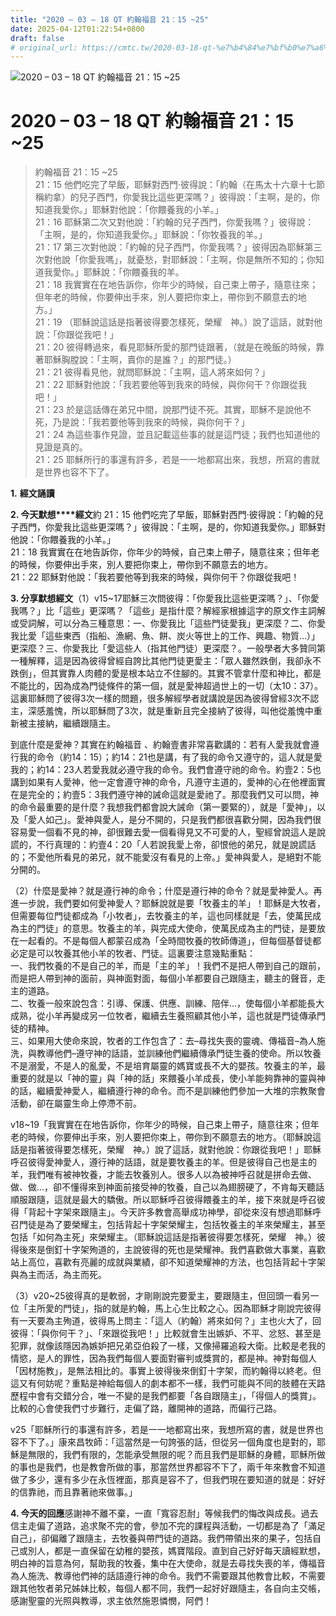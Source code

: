 ```yaml
---
title: "2020 – 03 – 18 QT 約翰福音 21：15 ~25"
date: 2025-04-12T01:22:54+0800
draft: false
# original_url: https://cmtc.tw/2020-03-18-qt-%e7%b4%84%e7%bf%b0%e7%a6%8f%e9%9f%b3-21%ef%bc%9a15-25
---
```


![2020 – 03 – 18 QT 約翰福音 21：15 ~25](/images/qt.jpg   "2020 – 03 – 18 QT 約翰福音 21：15 ~25")

# 2020 – 03 – 18 QT 約翰福音 21：15 ~25

> 約翰福音 21：15 ~25  
> 21：15 他們吃完了早飯，耶穌對西門‧彼得說：「約翰（在馬太十六章十七節稱約拿）的兒子西門，你愛我比這些更深嗎？」彼得說：「主啊，是的，你知道我愛你。」耶穌對他說：「你餵養我的小羊。」  
> 21：16 耶穌第二次又對他說：「約翰的兒子西門，你愛我嗎？」彼得說：「主啊，是的，你知道我愛你。」耶穌說：「你牧養我的羊。」  
> 21：17 第三次對他說：「約翰的兒子西門，你愛我嗎？」彼得因為耶穌第三次對他說「你愛我嗎」，就憂愁，對耶穌說：「主啊，你是無所不知的；你知道我愛你。」耶穌說：「你餵養我的羊。  
> 21：18 我實實在在地告訴你，你年少的時候，自己束上帶子，隨意往來；但年老的時候，你要伸出手來，別人要把你束上，帶你到不願意去的地方。」  
> 21：19 （耶穌說這話是指著彼得要怎樣死，榮耀　神。）說了這話，就對他說：「你跟從我吧！」  
> 21：20 彼得轉過來，看見耶穌所愛的那門徒跟著，（就是在晚飯的時候，靠著耶穌胸膛說：「主啊，賣你的是誰？」的那門徒。）  
> 21：21 彼得看見他，就問耶穌說：「主啊，這人將來如何？」  
> 21：22 耶穌對他說：「我若要他等到我來的時候，與你何干？你跟從我吧！」  
> 21：23 於是這話傳在弟兄中間，說那門徒不死。其實，耶穌不是說他不死，乃是說：「我若要他等到我來的時候，與你何干？」  
> 21：24 為這些事作見證，並且記載這些事的就是這門徒；我們也知道他的見證是真的。  
> 21：25 耶穌所行的事還有許多，若是一一地都寫出來，我想，所寫的書就是世界也容不下了。

**1.** **經文誦讀**

**2. 今天默想****經文**約 21：15 他們吃完了早飯，耶穌對西門‧彼得說：「約翰的兒子西門，你愛我比這些更深嗎？」彼得說：「主啊，是的，你知道我愛你。」耶穌對他說：「你餵養我的小羊。」  
21：18 我實實在在地告訴你，你年少的時候，自己束上帶子，隨意往來；但年老的時候，你要伸出手來，別人要把你束上，帶你到不願意去的地方。  
21：22 耶穌對他說：「我若要他等到我來的時候，與你何干？你跟從我吧！

**3. 分享默想經文**（1）v15\~17耶穌三次問彼得：「你愛我比這些更深嗎？」、「你愛我嗎？」比「這些」更深嗎？「這些」是指什麼？解經家根據這字的原文作主詞解或受詞解，可以分為三種意思：一、你愛我比「這些門徒愛我」更深麼？二、你愛我比愛「這些東西（指船、漁網、魚、餅、炭火等世上的工作、興趣、物質…）」更深麼？三、你愛我比「愛這些人（指其他門徒）更深麼？。一般學者大多贊同第一種解釋，這是因為彼得曾經自誇比其他門徒更愛主：「眾人雖然跌倒，我卻永不跌倒」，但其實靠人肉體的愛是根本站立不住腳的。其實不管拿什麼和神比，都是不能比的，因為成為門徒條件的第一個，就是愛神超過世上的一切（太10：37）。這裏耶穌問了彼得3次一樣的問題，很多解經學者就講說是因為彼得曾經3次不認主，深感羞愧，所以耶穌問了3次，就是重新且完全接納了彼得，叫他從羞愧中重新被主接納，繼續跟隨主。

到底什麼是愛神？其實在約翰福音 、約翰壹書非常喜歡講的：若有人愛我就會遵行我的命令（約14：15）；約14：21也是講，有了我的命令又遵守的，這人就是愛我的；約14：23人若愛我就必遵守我的命令。我們會遵守祂的命令。約壹2：5也講到如果有人愛神，他一定會遵守神的命令，凡遵守主道的，愛神的心在他裡面實在是完全的；約壹5：3我們遵守神的誡命這就是愛祂了。那麼我們又可以問，神的命令最重要的是什麼？我想我們都會說大誡命（第一要緊的），就是「愛神」，以及「愛人如己」。愛神與愛人，是分不開的，只是我們都很喜歡分開，因為我們很容易愛一個看不見的神，卻很難去愛一個看得見又不可愛的人，聖經曾說這人是說謊的，不行真理的：約壹4：20「人若說我愛上帝，卻恨他的弟兄，就是說謊話的；不愛他所看見的弟兄，就不能愛沒有看見的上帝。」愛神與愛人，是絕對不能分開的。

（2）什麼是愛神？就是遵行神的命令；什麼是遵行神的命令？就是愛神愛人。再進一步說，我們要如何愛神愛人？耶穌說就是要「牧養主的羊」！耶穌是大牧者，但需要每位門徒都成為「小牧者」，去牧養主的羊，這也同樣就是「去，使萬民成為主的門徒」的意思。牧養主的羊，與完成大使命，使萬民成為主的門徒，是要放在一起看的。不是每個人都蒙召成為「全時間牧養的牧師傳道」，但每個基督徒都必定是可以牧養其他小羊的牧者、門徒。這裏要注意幾點重點：  
一、我們牧養的不是自己的羊，而是「主的羊」！我們不是把人帶到自己的跟前，而是把人帶到神的面前，與神面對面，每個小羊都要自己跟隨主，聽主的聲音，走主的道路。  
二、牧養一般來說包含：引導、保護、供應、訓練、陪伴…，使每個小羊都能長大成熟，從小羊再變成另一位牧者，繼續去生養照顧其他小羊，這也就是門徒傳承門徒的精神。  
三、如果用大使命來說，牧者的工作包含了：去–尋找失喪的靈魂、傳福音–為人施洗，與教導他們–遵守神的話語，並訓練他們繼續傳承門徒生養的使命。所以牧養不是溺愛，不是人的亂愛，不是培育屬靈的媽寶或長不大的嬰孩。牧養主的羊，最重要的就是以「神的靈」與「神的話」來餵養小羊成長，使小羊能夠靠神的靈與神的話，繼續愛神愛人，繼續遵行神的命令。而不是訓練他們參加一大堆的宗教聚會活動，卻在屬靈生命上停滯不前。

v18\~19「我實實在在地告訴你，你年少的時候，自己束上帶子，隨意往來；但年老的時候，你要伸出手來，別人要把你束上，帶你到不願意去的地方。（耶穌說這話是指著彼得要怎樣死，榮耀　神。）說了這話，就對他說：你跟從我吧！」耶穌呼召彼得愛神愛人，遵行神的話語，就是要牧養主的羊。但是彼得自己也是主的羊，我們唯有被神牧養，才能去牧養別人。很多人以為被神呼召就是拼命去做、做、做…，卻不懂得來到神面前接受神的牧養，自己以為翅膀硬了，不肯每天聽話順服跟隨，這就是最大的驕傲。所以耶穌呼召彼得餵養主的羊，接下來就是呼召彼得「背起十字架來跟隨主」。今天許多教會高舉成功神學，卻從來沒有想過耶穌呼召門徒是為了要榮耀主，包括背起十字架榮耀主，包括牧養主的羊來榮耀主，甚至包括「如何為主死」來榮耀主。（耶穌說這話是指著彼得要怎樣死，榮耀　神。）彼得後來是倒釘十字架殉道的，主說彼得的死也是榮耀神。我們喜歡做大事業，喜歡站上高位，喜歡有亮麗的成就與業績，卻不知道榮耀神的方法，也包括背起十字架與為主而活，為主而死。

（3）v20\~25彼得真的是軟弱，才剛剛說完要愛主，要跟隨主，但回頭一看另一位「主所愛的門徒」，指的就是約翰，馬上心生比較之心。因為耶穌才剛說完彼得有一天要為主殉道，彼得馬上問主：「這人（約翰）將來如何？」主也火大了，回彼得：「與你何干？」、「來跟從我吧！」比較就會生出嫉妒、不平、忿怒、甚至是犯罪，就像該隱因為嫉妒把兄弟亞伯殺了一樣，又像掃羅追殺大衛。比較是老我的情慾，是人的罪性，因為我們每個人要面對審判或獎賞的，都是神。神對每個人「因材施教」，是無法相比的。事實上彼得後來倒釘十字架，而約翰得以終老。但這又有何妨呢？重點是神給每個人的劇本都不一樣，我們可能與不同的肢體在天路歷程中會有交錯分合，唯一不變的是我們都要「各自跟隨主」，「得個人的獎賞」。比較的心會使我們寸步難行，走偏了路，離開神的道路，而偏行己路。

v25「耶穌所行的事還有許多，若是一一地都寫出來，我想所寫的書，就是世界也容不下了。」康來昌牧師：「這當然是一句誇張的話，但從另一個角度也是對的，耶穌是無限的，我們有限的，怎能承受無限的呢？而且我們是耶穌的身體，耶穌所做的事也是我們，也是教會所做的事，那當然世界都容不下了，兩千年來教會不知道做了多少，還有多少在永恆裡面，那真是容不了，但我們現在要知道的就是：好好的信靠祂，而且靠著祂來做事。」

**4. 今天的回應**感謝神不離不棄，一直「寬容忍耐」等候我們的悔改與成長。過去信主走偏了道路，追求聚不完的會，參加不完的課程與活動，一切都是為了「滿足自己」，卻偏離了跟隨主，去牧養與帶門徒的道路。我們帶領出來的果子，包括自己或別人，都是一直保留在幼稚的嬰孩，媽寶階段。直到自己好好每天讀經默想，明白神的旨意為何，幫助我的牧養，集中在大使命，就是去尋找失喪的羊，傳福音為人施洗、教導他們神的話語遵行神的命令。我們不需要跟其他教會比較，不需要跟其他牧者弟兄姊妹比較，每個人都不同，我們一起好好跟隨主，各自向主交帳，感謝聖靈的光照與教導，求主依然施恩憐憫，阿們！